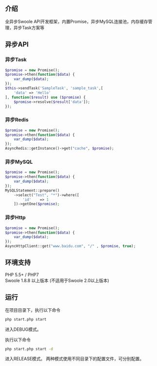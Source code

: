 ## 介绍
全异步Swoole API开发框架，内置Promise，异步MySQL连接池，内存缓存管理，异步Task方案等


## 异步API

### 异步Task

```php
$promise = new Promise();
$promise->then(function($data) {
    var_dump($data);
});
$this->sendTask('SampleTask', 'sample_task',[
    'data' => 'Hello'
], function($result) use ($promise) {
    $promise->resolve($result['data']);
});
```

### 异步Redis

```php
$promise = new Promise();
$promise->then(function($data) {
    var_dump($data);
});
AsyncRedis::getInstance()->get("cache", $promise);
```

### 异步MySQL

```php
$promise = new Promise();
$promise->then(function($data) {
    var_dump($data);
});
MySQLStatement::prepare()
    ->select("Test", "*")->where([
        'id'    => 1
    ])->getOne($promise);

```

### 异步Http

```php
$promise = new Promise();
$promise->then(function($data) {
    var_dump($data);
});
AsyncHttpClient::get("www.baidu.com", "/" , $promise, true);

```

## 环境支持

PHP 5.5+ / PHP7 <br>
Swoole 1.8.8 以上版本 (不适用于Swoole 2.0以上版本)

## 运行

在项目目录下，执行以下命令
```bash
php start.php start
```
进入DEBUG模式。

执行以下命令
```bash
php start.php start -d
```
进入RELEASE模式。
两种模式使用不同目录下的配置文件，可分别配置。